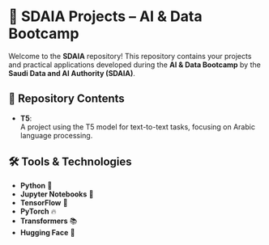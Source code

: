 # 🌟 SDAIA Projects – AI & Data Bootcamp

Welcome to the **SDAIA** repository! This repository contains your projects and practical applications developed during the **AI & Data Bootcamp** by the **Saudi Data and AI Authority (SDAIA)**.

## 📌 Repository Contents

- **T5**:  
  A project using the T5 model for text-to-text tasks, focusing on Arabic language processing.

## 🛠️ Tools & Technologies

- **Python** 🐍  
- **Jupyter Notebooks** 📓  
- **TensorFlow** 🤖  
- **PyTorch** 🔥  
- **Transformers** 📚  
- **Hugging Face** 🤗  


